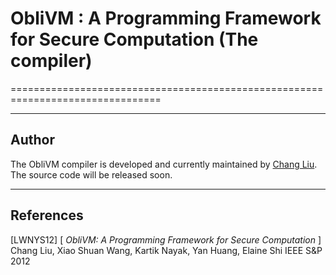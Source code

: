 # ObliVM : A Programming Framework for Secure Computation (The compiler)

================================================================================

--------------------------------------------------------------------------------
Author
--------------------------------------------------------------------------------

The ObliVM compiler is developed and currently maintained by [Chang Liu]. The source code will be released soon. 

--------------------------------------------------------------------------------
References
--------------------------------------------------------------------------------

\[LWNYS12] [
  _ObliVM: A Programming Framework for Secure Computation_
]
  Chang Liu, Xiao Shuan Wang, Kartik Nayak, Yan Huang, Elaine Shi
  IEEE S&P 2012

[Chang Liu]: http://www.cs.umd.edu/~liuchang/
